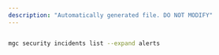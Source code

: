 ```yaml
---
description: "Automatically generated file. DO NOT MODIFY"
---
```


```bash

mgc security incidents list --expand alerts

```